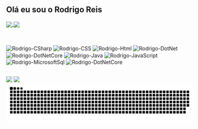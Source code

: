 ## Olá eu sou o Rodrigo Reis 

<a href="https://github.com/rodrigoreis99/github-readme-stats">
  <img height=200 align="center" src="https://github-readme-stats.vercel.app/api?username=rodrigoreis99&show_icons=true&theme=transparent" />
</a>
<a href="https://github.com/rodrigoreis99/convoychat">
  <img height=200 align="center" src="https://github-readme-stats.vercel.app/api/top-langs?username=rodrigoreis99&layout=compact&langs_count=8&card_width=320&theme=transparent" />
</a>

##

<div style ="display": inline_block"><br>
<img align="center" alt="Rodrigo-CSharp" height="40", width="40" src="https://cdn.jsdelivr.net/gh/devicons/devicon/icons/csharp/csharp-original.svg">
<img align="center" alt="Rodrigo-CSS" height="40", width="40" src="https://cdn.jsdelivr.net/gh/devicons/devicon/icons/css3/css3-plain-wordmark.svg">
<img align="center" alt="Rodrigo-Html" height="40", width="40" src="https://cdn.jsdelivr.net/gh/devicons/devicon/icons/html5/html5-plain-wordmark.svg">
<img align="center" alt="Rodrigo-DotNet" height="40", width="40" src="https://cdn.jsdelivr.net/gh/devicons/devicon/icons/dot-net/dot-net-original-wordmark.svg">
<img align="center" alt="Rodrigo-DotNetCore" height="40", width="40" src="https://cdn.jsdelivr.net/gh/devicons/devicon/icons/dotnetcore/dotnetcore-plain.svg">
<img align="center" alt="Rodrigo-Java" height="40", width="40" src="https://cdn.jsdelivr.net/gh/devicons/devicon/icons/java/java-original-wordmark.svg">
<img align="center" alt="Rodrigo-JavaScript" height="40", width="40" src="https://cdn.jsdelivr.net/gh/devicons/devicon/icons/javascript/javascript-plain.svg">
<img align="center" alt="Rodrigo-MicrosoftSql" height="40", width="40" src="https://cdn.jsdelivr.net/gh/devicons/devicon/icons/microsoftsqlserver/microsoftsqlserver-plain-wordmark.svg">
<img align="center" alt="Rodrigo-DotNetCore" height="40", width="40" src="https://cdn.jsdelivr.net/gh/devicons/devicon/icons/github/github-original-wordmark.svg">
</div>

##
<div>
  <a href = "mailto:rodrigo.reis.prado@gmail.com"><img src="https://img.shields.io/badge/Gmail-D14836?style=for-the-badge&logo=gmail&logoColor=white" target="_blanck"></a>
  <a href = "https://www.linkedin.com/in/rodrigo-reis-prado-9aabb9170/" target="_blank"><img src="https://img.shields.io/badge/LinkedIn-0077B5?style=for-the-badge&logo=linkedin&logoColor=white" target="_blank"></a>  



  <picture>
  <source media="(prefers-color-scheme: dark)" srcset="https://raw.githubusercontent.com/rodrigoreis99/rodrigoreis99/output/github-contribution-grid-snake-dark.svg">
  <source media="(prefers-color-scheme: light)" srcset="https://raw.githubusercontent.com/rodrigoreis99/rodrigoreis99/output/github-contribution-grid-snake.svg">
  <img alt="github contribution grid snake animation" src="https://raw.githubusercontent.com/rodrigoreis99/rodrigoreis99/output/github-contribution-grid-snake.svg">
</picture>
 
</div>
